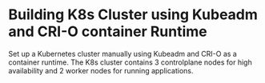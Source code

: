 # Building K8s Cluster using Kubeadm and CRI-O container Runtime
Set up a Kubernetes cluster manually using Kubeadm and CRI-O as a container runtime. The K8s cluster contains 3 controlplane nodes for high availability and 2 worker nodes for running applications.
